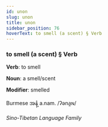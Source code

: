 ```yaml
---
id: unon
slug: unon
title: unon
sidebar_position: 76
hoverText: to smell (a scent) § Verb
---
```


### to smell (a scent) § Verb

**Verb**: to smell

**Noun**: a smell/scent

**Modifier**: smelled

Burmese အနံ့ a.nam. /ʔəna̰ɴ/

*Sino-Tibetan Language Family*